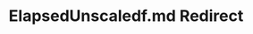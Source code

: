 ---
title: ElapsedUnscaledf.md Redirect
redirect_to: /Pages/StereoKit/Time/ElapsedUnscaledf.html
---